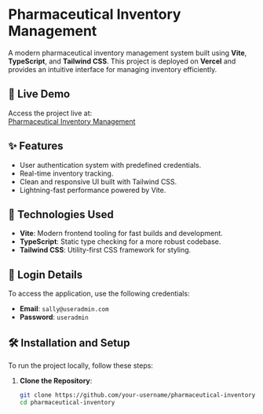 # Pharmaceutical Inventory Management

A modern pharmaceutical inventory management system built using **Vite**, **TypeScript**, and **Tailwind CSS**. This project is deployed on **Vercel** and provides an intuitive interface for managing inventory efficiently.

## 🔗 Live Demo

Access the project live at:  
[Pharmaceutical Inventory Management](https://pharmaceutical-inventory.vercel.app/)

## ✨ Features

- User authentication system with predefined credentials.
- Real-time inventory tracking.
- Clean and responsive UI built with Tailwind CSS.
- Lightning-fast performance powered by Vite.

## 🚀 Technologies Used

- **Vite**: Modern frontend tooling for fast builds and development.
- **TypeScript**: Static type checking for a more robust codebase.
- **Tailwind CSS**: Utility-first CSS framework for styling.

## 🔑 Login Details

To access the application, use the following credentials:

- **Email**: `sally@useradmin.com`  
- **Password**: `useradmin`

## 🛠️ Installation and Setup

To run the project locally, follow these steps:

1. **Clone the Repository**:
   ```bash
   git clone https://github.com/your-username/pharmaceutical-inventory.git
   cd pharmaceutical-inventory
